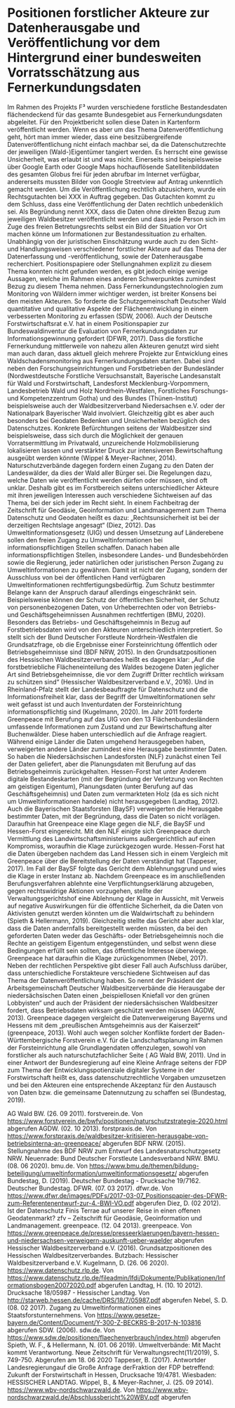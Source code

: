 # Positionen forstlicher Akteure zur Datenherausgabe und Veröffentlichung vor dem Hintergrund einer bundesweiten Vorratsschätzung aus Fernerkundungsdaten

Im Rahmen des Projekts F³ wurden verschiedene forstliche Bestandesdaten flächendeckend für das gesamte Bundesgebiet aus Fernerkundungsdaten abgeleitet. Für den Projektbericht sollen diese Daten in Kartenform veröffentlicht werden. 
Wenn es aber um das Thema Datenveröffentlichung geht, hört man immer wieder, dass eine besitzübergreifende Datenveröffentlichung nicht einfach machbar sei, da die Datenschutzrechte der jeweiligen (Wald-)Eigentümer tangiert werden. Es herrscht eine gewisse Unsicherheit, was erlaubt ist und was nicht. Einerseits sind beispielsweise über Google Earth oder Google Maps hochauflösende Satellitenbilddaten des gesamten Globus frei für jeden abrufbar im Internet verfügbar, andererseits mussten Bilder von Google Streetview auf Antrag unkenntlich gemacht werden.
Um die Veröffentlichung rechtlich abzusichern, wurde ein Rechtsgutachten bei XXX in Auftrag gegeben. Das Gutachten kommt zu dem Schluss, dass eine Veröffentlichung der Daten rechtlich unbedenklich sei. Als Begründung nennt XXX, dass die Daten ohne direkten Bezug zum jeweiligen Waldbesitzer veröffentlicht werden und dass jede Person sich im Zuge des freien Betretungsrechts selbst ein Bild der Situation vor Ort machen könne um Informationen zur Bestandessituation zu erhalten. 
Unabhängig von der juristischen Einschätzung wurde auch zu den Sicht- und Handlungsweisen verschiedener forstlicher Akteure auf das Thema der Datenerfassung und -veröffentlichung, sowie der Datenherausgabe recherchiert. Positionspapiere oder Stellungnahmen explizit zu diesem Thema konnten nicht gefunden werden, es gibt jedoch einige wenige Aussagen, welche im Rahmen eines anderen Schwerpunktes zumindest Bezug zu diesem Thema nehmen. 
Dass Fernerkundungstechnologien zum Monitoring von Wäldern immer wichtiger werden, ist breiter Konsens bei den meisten Akteuren. So forderte die Schutzgemeinschaft Deutscher Wald quantitative und qualitative Aspekte der Flächenentwicklung in einem verbesserten Monitoring zu erfassen (SDW, 2006). Auch der Deutsche Forstwirtschaftsrat e.V. hat in einem Positionspapier zur Bundeswaldinventur die Evaluation von Fernerkundungsdaten zur Informationsgewinnung gefordert (DFWR, 2017). Dass die forstliche Fernerkundung mittlerweile von nahezu allen Akteuren genutzt wird sieht man auch daran, dass aktuell gleich mehrere Projekte zur Entwicklung eines Waldschadensmonitoring aus Fernerkundungsdaten starten. Dabei sind neben den Forschungseinrichtungen und Forstbetrieben der Bundesländer (Nordwestdeutsche Forstliche Versuchsanstalt,  Bayerische Landesanstalt für Wald und Forstwirtschaft, Landesforst Mecklenburg-Vorpommern, Landesbetrieb Wald und Holz Nordrhein-Westfalen, Forstliches Forschungs- und Kompetenzzentrum Gotha) und des Bundes (Thünen-Institut) beispielsweise auch  der Waldbesitzerverband Niedersachsen e.V.  oder der Nationalpark Bayerischer Wald involviert. 
Gleichzeitig gibt es aber auch besonders bei Geodaten Bedenken und Unsicherheiten bezüglich des Datenschutzes. Konkrete Befürchtungen seitens der Waldbesitzer sind beispielsweise, dass  sich  durch  die Möglichkeit  der genauen  Vorratsermittlung  im  Privatwald,  unzureichende  Holzmobilisierung lokalisieren  lassen  und  verstärkter  Druck  zur  intensiveren  Bewirtschaftung  ausgeübt werden könnte (Wippel & Meyer-Rachner, 2014). Naturschutzverbände dagegen fordern einen Zugang zu den Daten der Landeswälder, da dies der Wald aller Bürger sei. Die Regelungen dazu, welche Daten wie veröffentlicht werden dürfen oder müssen, sind oft unklar. Deshalb gibt es im Forstbereich seitens unterschiedlicher Akteure mit ihren jeweiligen Interessen auch verschiedene Sichtweisen auf das Thema, bei der sich jeder im Recht sieht. In einem Fachbeitrag der Zeitschrift für Geodäsie, Geoinformation und Landmanagement zum Thema Datenschutz und Geodaten heißt es dazu: „Rechtsunsicherheit  ist  bei  der  derzeitigen  Rechtslage  angesagt“ (Diez, 2012). 
Das Umweltinformationsgesetz (UIG) und dessen Umsetzung auf Länderebene sollen den freien Zugang zu Umweltinformationen bei informationspflichtigen Stellen schaffen. Danach haben alle informationspflichtigen Stellen, insbesondere Landes- und Bundesbehörden sowie die Regierung, jeder natürlichen oder juristischen Person Zugang zu Umweltinformationen zu gewähren. Damit ist nicht der Zugang, sondern der Ausschluss von bei der öffentlichen Hand verfügbaren Umweltinformationen rechtfertigungsbedürftig.
Zum Schutz bestimmter Belange kann der Anspruch darauf allerdings eingeschränkt sein. Beispielsweise können der Schutz der öffentlichen Sicherheit, der Schutz von personenbezogenen Daten, von Urheberrechten oder von Betriebs- und Geschäftsgeheimnissen Ausnahmen rechtfertigen (BMU, 2020). Besonders das Betriebs- und Geschäftsgeheimnis in Bezug auf Forstbetriebsdaten wird von den Akteuren unterschiedlich interpretiert. So stellt sich der Bund Deutscher Forstleute Nordrhein-Westfalen die Grundsatzfrage, ob die Ergebnisse einer Forsteinrichtung öffentlich oder Betriebsgeheimnisse sind (BDF NRW, 2015). In den Grundsatzpositionen des Hessischen Waldbesitzerverbandes heißt es dagegen klar: „Auf die forstbetriebliche Flächeneinteilung des Waldes bezogene Daten jeglicher Art sind Betriebsgeheimnisse, die  vor dem Zugriff Dritter rechtlich wirksam zu schützen sind“ (Hessischer Waldbesitzerverband e.V., 2016).  Und in Rheinland-Pfalz stellt der Landesbeauftragte für Datenschutz und die Informationsfreiheit klar, dass der Begriff der Umweltinformationen sehr weit gefasst ist und auch Inventurdaten der Forsteinrichtung informationspflichtig sind (Kugelmann, 2020). 
Im Jahr 2011 forderte Greenpeace mit Berufung auf das UIG von den 13 Flächenbundesländern umfassende Informationen zum Zustand und zur Bewirtschaftung alter Buchenwälder. Diese haben unterschiedlich auf die Anfrage reagiert. Während einige Länder die Daten umgehend herausgegeben haben, verweigerten andere Länder zumindest eine Herausgabe bestimmter Daten. So haben die Niedersächsischen Landesforsten (NLF) zunächst einen Teil der Daten geliefert, aber die Planungsdaten mit Berufung auf das Betriebsgeheimnis zurückgehalten. Hessen-Forst hat unter Anderem digitale Bestandeskarten (mit der Begründung der Verletzung  von  Rechten  am geistigen Eigentum), Planungsdaten (unter Berufung auf das Geschäftsgeheimnis) und Daten zum vermarkteten Holz (da es sich nicht um Umweltinformationen handele)  nicht herausgegeben (Landtag, 2012). Auch die Bayerischen Staatsforsten (BaySF) verweigerten die Herausgabe bestimmter Daten, mit der Begründung, dass die Daten so nicht vorlägen. Daraufhin hat Greenpeace eine Klage gegen die NLF, die BaySF und Hessen-Forst eingereicht. Mit den NLF einigte sich Greenpeace durch Vermittlung des Landwirtschaftsministeriums außergerichtlich auf einen Kompromiss, woraufhin die Klage zurückgezogen wurde. Hessen-Forst hat die Daten übergeben nachdem das Land Hessen sich in einem Vergleich mit Greenpeace über die Bereitstellung der Daten verständigt hat (Tappeser, 2017). Im Fall der BaySF folgte das Gericht dem Ablehnungsgrund und wies die Klage in erster Instanz ab. Nachdem Greenpeace es im anschließenden Berufungsverfahren ablehnte eine Verpflichtungserklärung abzugeben, gegen rechtswidrige Aktionen vorzugehen, stellte der Verwaltungsgerichtshof eine Ablehnung der Klage in Aussicht, mit Verweis auf negative Auswirkungen für die öffentliche Sicherheit, da die Daten von Aktivisten genutzt werden könnten um die Waldwirtschaft zu behindern (Spieth & Hellermann, 2019). Gleichzeitig stellte das Gericht aber auch klar, dass die Daten andernfalls bereitgestellt werden müssten, da bei den geforderten Daten weder das Geschäfts- oder Betriebsgeheimnis noch die Rechte an geistigem Eigentum  entgegenstünden, und selbst wenn diese Bedingungen erfüllt sein sollten, das öffentliche Interesse überwiege. Greenpeace hat daraufhin die Klage zurückgenommen (Nebel, 2017). 
Neben der rechtlichen Perspektive gibt dieser Fall auch Aufschluss darüber, dass unterschiedliche Forstakteure verschiedene Sichtweisen auf das Thema der Datenveröffentlichung haben. So nennt der Präsident der Arbeitsgemeinschaft Deutscher Waldbesitzerverbände die Herausgabe der niedersächsischen Daten einen „beispiellosen Kniefall vor den grünen Lobbyisten“ und auch der Präsident der niedersächsischen Waldbesitzer fordert, dass Betriebsdaten wirksam geschützt werden müssen (AGDW, 2013). Greenpeace dagegen vergleicht die Datenverweigerung Bayerns und Hessens mit dem „preußischen Amtsgeheimnis aus der Kaiserzeit“ (greenpeace, 2013).
Wohl auch wegen solcher Konflikte fordert der Baden-Württembergische Forstverein e.V. für die Landschaftsplanung im Rahmen der Forsteinrichtung alle Grundlagendaten offenzulegen, sowohl von forstlicher als auch naturschutzfachlicher Seite  ( AG Wald BW, 2011). Und in einer Antwort der Bundesregierung auf eine Kleine Anfrage seitens der FDP zum Thema der Entwicklungspotienziale digitaler Systeme in der Forstwirtschaft heißt es, dass datenschutzrechtliche Vorgaben umzusetzen und bei den Akteuren eine entsprechende Akzeptanz für den Austausch von Daten bzw. die gemeinsame Datennutzung zu schaffen sei (Bundestag, 2019).


AG Wald BW. (26. 09 2011). forstverein.de. Von https://www.forstverein.de/bwfv/positionen/naturschutzstrategie-2020.html abgerufen
AGDW. (02. 10 2013). forstpraxis.de. Von https://www.forstpraxis.de/waldbesitzer-kritisieren-herausgabe-von-betriebsinterna-an-greenpeace/ abgerufen
BDF NRW. (2015). Stellungnahme des BDF NRW zum Entwurf des Landesnaturschutzgesetz NRW. Neuenrade: Bund Deutscher Forstleute Landesverband NRW.
BMU. (08. 06 2020). bmu.de. Von https://www.bmu.de/themen/bildung-beteiligung/umweltinformation/umweltinformationsgesetz/ abgerufen
Bundestag, D. (2019). Deutscher Bundestag - Drucksache 19/7162. Deutscher Bundestag.
DFWR. (07. 03 2017). dfwr.de. Von https://www.dfwr.de/images/PDFs/2017-03-07_Positionspapier-des-DFWR-zum-Referentenentwurf-zur-4.-BWI-VO.pdf abgerufen
Diez, D. (02 2012). Ist der Datenschutz Finis Terrae auf unserer Reise in einen offenen Geodatenmarkt? zfv – Zeitschrift für Geodäsie, Geoinformation und Landmanagement.
greenpeace. (12. 04 2013). greenpeace. Von https://www.greenpeace.de/presse/presseerklaerungen/bayern-hessen-und-niedersachsen-verweigern-auskunft-ueber-waelder abgerufen
Hessischer Waldbesitzerverband e.V. (2016). Grundsatzpositionen des Hessischen Waldbesitzerverbandes. Butzbach: Hessischer Waldbesitzerverband e.V.
Kugelmann, D. (26. 06 2020). https://www.datenschutz.rlp.de. Von https://www.datenschutz.rlp.de/fileadmin/lfdi/Dokumente/Publikationen/Informationsbogen20072020.pdf abgerufen
Landtag, H. (10. 10 2012). Drucksache 18/05987 - Hessischer Landtag. Von http://starweb.hessen.de/cache/DRS/18/7/05987.pdf abgerufen
Nebel, S. D. (08. 02 2017). Zugang zu Umweltinformationen eines Staatsforstunternehmens. Von https://www.gesetze-bayern.de/Content/Document/Y-300-Z-BECKRS-B-2017-N-103816 abgerufen
SDW. (2006). sdw.de. Von https://www.sdw.de/positionen/flaechenverbrauch/index.html) abgerufen
Spieth, W. F., & Hellermann, N. (01. 06 2019). Umweltverbände: Mit Macht kommt Verantwortung. Neue Zeitschrift für Verwaltungsrecht(11/2019), S. 749-750. Abgerufen am 18. 06 2020
Tappeser, B. (2017). Antwortder Landesregierungauf die Große Anfrage derFraktion der FDP betreffend: Zukunft der Forstwirtschaft in Hessen, Drucksache 19/4781. Wiesbaden: HESSISCHER LANDTAG.
Wippel, B., & Meyer-Rachner, J. (25. 09 2014). https://www.wbv-nordschwarzwald.de. Von https://www.wbv-nordschwarzwald.de/Abschlussbericht%20WBV.pdf abgerufen


